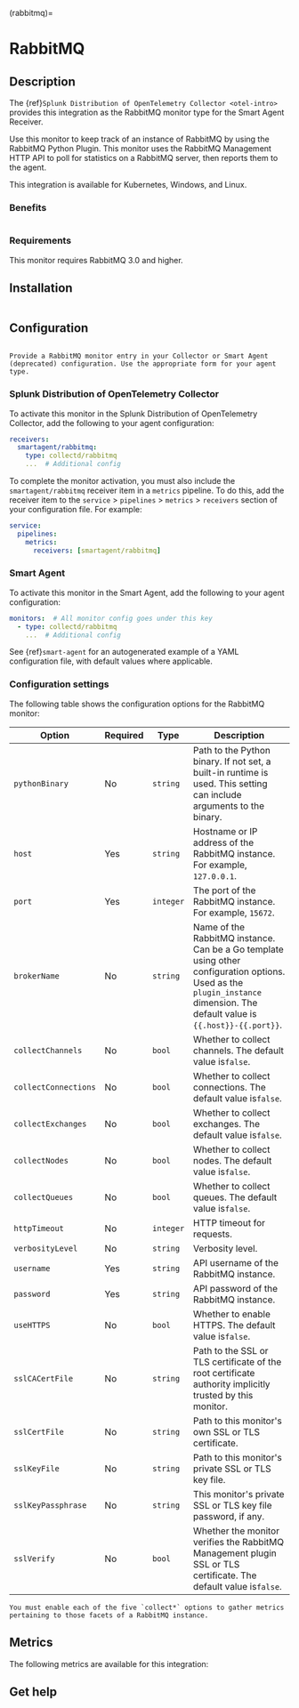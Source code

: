 (rabbitmq)=

# RabbitMQ
<meta name="description" content="Use this Splunk Observability Cloud integration for the RabbitMQ monitor. See benefits, install, configuration, and metrics">

## Description

The {ref}`Splunk Distribution of OpenTelemetry Collector <otel-intro>` provides this integration as the RabbitMQ monitor type for the Smart Agent Receiver.

Use this monitor to keep track of an instance of RabbitMQ by using the RabbitMQ Python Plugin. This monitor uses the RabbitMQ Management HTTP API to poll for statistics on a RabbitMQ server, then reports them to the agent.

This integration is available for Kubernetes, Windows, and Linux.

### Benefits

```{include} /_includes/benefits.md
```

### Requirements

This monitor requires RabbitMQ 3.0 and higher.

## Installation

```{include} /_includes/collector-installation.md
```

## Configuration

```{include} /_includes/configuration.md
```

```{note}
Provide a RabbitMQ monitor entry in your Collector or Smart Agent (deprecated) configuration. Use the appropriate form for your agent type.
```

### Splunk Distribution of OpenTelemetry Collector

To activate this monitor in the Splunk Distribution of OpenTelemetry Collector, add the following to your agent configuration:

```yaml
receivers:
  smartagent/rabbitmq:
    type: collectd/rabbitmq
    ...  # Additional config
```

To complete the monitor activation, you must also include the `smartagent/rabbitmq` receiver item in a `metrics` pipeline. To do this, add the receiver item to the `service` > `pipelines` > `metrics` > `receivers` section of your configuration file. For example:

```yaml
service:
  pipelines:
    metrics:
      receivers: [smartagent/rabbitmq]
```

### Smart Agent

To activate this monitor in the Smart Agent, add the following to your agent configuration:

```yaml
monitors:  # All monitor config goes under this key
  - type: collectd/rabbitmq
    ...  # Additional config
```

See {ref}`smart-agent` for an autogenerated example of a YAML configuration file, with default values where applicable.

### Configuration settings

The following table shows the configuration options for the RabbitMQ monitor:

| Option | Required | Type | Description |
| --- | --- | --- | --- |
| `pythonBinary` | No | `string` | Path to the Python binary. If not set, a built-in runtime is used. This setting can include arguments to the binary. |
| `host` | Yes | `string` | Hostname or IP address of the RabbitMQ instance. For example, `127.0.0.1`. |
| `port` | Yes | `integer` | The port of the RabbitMQ instance. For example, `15672`. |
| `brokerName` | No | `string` | Name of the RabbitMQ instance. Can be a Go template using other configuration options. Used as the `plugin_instance` dimension. The default value is `{{.host}}-{{.port}}`. |
| `collectChannels` | No | `bool` | Whether to collect channels. The default value is`false`. |
| `collectConnections` | No | `bool` |  Whether to collect connections. The default value is`false`. |
| `collectExchanges` | No | `bool` | Whether to collect exchanges. The default value is`false`. |
| `collectNodes` | No | `bool` | Whether to collect nodes. The default value is`false`. |
| `collectQueues` | No | `bool` | Whether to collect queues. The default value is`false`. |
| `httpTimeout` | No | `integer` | HTTP timeout for requests. |
| `verbosityLevel` | No | `string` | Verbosity level. |
| `username` | Yes | `string` | API username of the RabbitMQ instance. |
| `password` | Yes | `string` | API password of the RabbitMQ instance. |
| `useHTTPS` | No | `bool` | Whether to enable HTTPS. The default value is`false`. |
| `sslCACertFile` | No | `string` | Path to the SSL or TLS certificate of the root certificate authority implicitly trusted by this monitor. |
| `sslCertFile` | No | `string` | Path to this monitor's own SSL or TLS certificate. |
| `sslKeyFile` | No | `string` | Path to this monitor's private SSL or TLS key file. |
| `sslKeyPassphrase` | No | `string` | This monitor's private SSL or TLS key file password, if any. |
| `sslVerify` | No | `bool` | Whether the monitor verifies the RabbitMQ Management plugin SSL or TLS certificate. The default value is`false`. |

```{note}
You must enable each of the five `collect*` options to gather metrics pertaining to those facets of a RabbitMQ instance.
```

## Metrics

The following metrics are available for this integration:

<div class="metrics-yaml" url="https://raw.githubusercontent.com/signalfx/integrations/main/rabbitmq/metrics.yaml"></div>

## Get help

```{include} /_includes/troubleshooting.md
```

